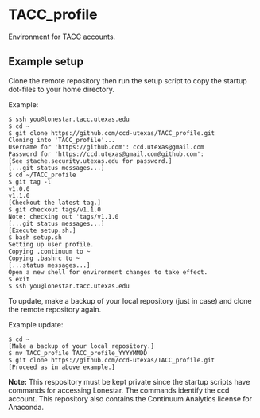 # TACC_profile

Environment for TACC accounts.

## Example setup

Clone the remote repository then run the setup script to copy the startup dot-files to your home directory.

Example:
```
$ ssh you@lonestar.tacc.utexas.edu
$ cd ~
$ git clone https://github.com/ccd-utexas/TACC_profile.git
Cloning into 'TACC_profile'...
Username for 'https://github.com': ccd.utexas@gmail.com
Password for 'https://ccd.utexas@gmail.com@github.com':
[See stache.security.utexas.edu for password.]
[...git status messages...]
$ cd ~/TACC_profile
$ git tag -l
v1.0.0
v1.1.0
[Checkout the latest tag.]
$ git checkout tags/v1.1.0
Note: checking out 'tags/v1.1.0
[...git status messages...]
[Execute setup.sh.]
$ bash setup.sh
Setting up user profile.
Copying .continuum to ~
Copying .bashrc to ~
[...status messages...]
Open a new shell for environment changes to take effect. 
$ exit
$ ssh you@lonestar.tacc.utexas.edu
```

To update, make a backup of your local repository (just in case) and clone the remote repository again.

Example update:
```
$ cd ~
[Make a backup of your local repository.]
$ mv TACC_profile TACC_profile_YYYYMMDD
$ git clone https://github.com/ccd-utexas/TACC_profile.git
[Proceed as in above example.]
```

**Note:** This respository must be kept private since the startup scripts have commands for accessing Lonestar. The commands identify the ccd account. This repository also contains the Continuum Analytics license for Anaconda.

